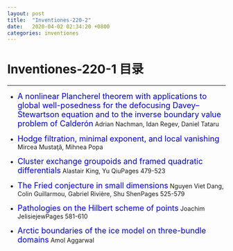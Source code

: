 ```yaml
---
layout: post
title:  "Inventiones-220-2"
date:   2020-04-02 02:34:20 +0800
categories: inventiones
---
```


# Inventiones-220-1 目录
------

- <font color="#0000dd" size="4">A nonlinear Plancherel theorem with applications to global well-posedness for the defocusing Davey–Stewartson equation and to the inverse boundary value problem of Calderón</font>
 Adrian Nachman, Idan Regev, Daniel Tataru


- <font color="#0000dd" size="4">Hodge filtration, minimal exponent, and local vanishing</font>
 Mircea Mustaţă, Mihnea Popa


- <font color="#0000dd" size="4">Cluster exchange groupoids and framed quadratic differentials</font>
Alastair King, Yu QiuPages 479-523


- <font color="#0000dd" size="4">The Fried conjecture in small dimensions</font>
Nguyen Viet Dang, Colin Guillarmou, Gabriel Rivière, Shu ShenPages 525-579


- <font color="#0000dd" size="4">Pathologies on the Hilbert scheme of points</font>
Joachim JelisiejewPages 581-610


- <font color="#0000dd" size="4">Arctic boundaries of the ice model on three-bundle domains</font>
Amol Aggarwal



